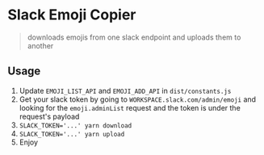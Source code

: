 # Slack Emoji Copier

> downloads emojis from one slack endpoint and uploads them to another

## Usage

1. Update `EMOJI_LIST_API` and `EMOJI_ADD_API` in `dist/constants.js`
2. Get your slack token by going to `WORKSPACE.slack.com/admin/emoji` and looking for the `emoji.adminList` request and the token is under the request's payload
3. `SLACK_TOKEN='...' yarn download`
4. `SLACK_TOKEN='...' yarn upload`
5. Enjoy
